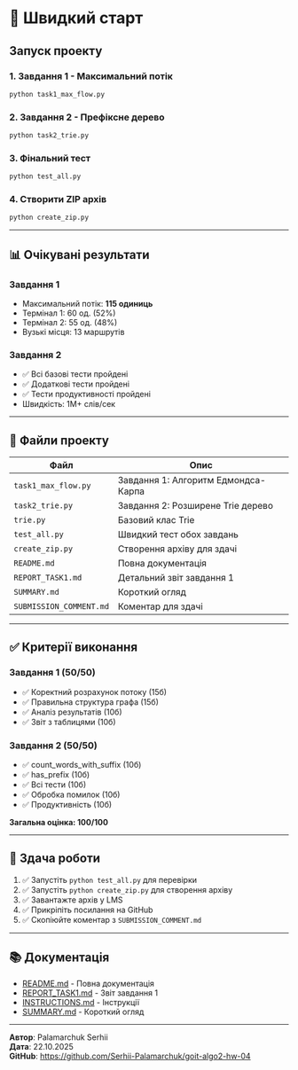 # 🎯 Швидкий старт

## Запуск проекту

### 1. Завдання 1 - Максимальний потік

```bash
python task1_max_flow.py
```

### 2. Завдання 2 - Префіксне дерево

```bash
python task2_trie.py
```

### 3. Фінальний тест

```bash
python test_all.py
```

### 4. Створити ZIP архів

```bash
python create_zip.py
```

---

## 📊 Очікувані результати

### Завдання 1

- Максимальний потік: **115 одиниць**
- Термінал 1: 60 од. (52%)
- Термінал 2: 55 од. (48%)
- Вузькі місця: 13 маршрутів

### Завдання 2

- ✅ Всі базові тести пройдені
- ✅ Додаткові тести пройдені
- ✅ Тести продуктивності пройдені
- Швидкість: 1M+ слів/сек

---

## 📁 Файли проекту

| Файл                    | Опис                                |
| ----------------------- | ----------------------------------- |
| `task1_max_flow.py`     | Завдання 1: Алгоритм Едмондса-Карпа |
| `task2_trie.py`         | Завдання 2: Розширене Trie дерево   |
| `trie.py`               | Базовий клас Trie                   |
| `test_all.py`           | Швидкий тест обох завдань           |
| `create_zip.py`         | Створення архіву для здачі          |
| `README.md`             | Повна документація                  |
| `REPORT_TASK1.md`       | Детальний звіт завдання 1           |
| `SUMMARY.md`            | Короткий огляд                      |
| `SUBMISSION_COMMENT.md` | Коментар для здачі                  |

---

## ✅ Критерії виконання

### Завдання 1 (50/50)

- ✅ Коректний розрахунок потоку (15б)
- ✅ Правильна структура графа (15б)
- ✅ Аналіз результатів (10б)
- ✅ Звіт з таблицями (10б)

### Завдання 2 (50/50)

- ✅ count_words_with_suffix (10б)
- ✅ has_prefix (10б)
- ✅ Всі тести (10б)
- ✅ Обробка помилок (10б)
- ✅ Продуктивність (10б)

**Загальна оцінка: 100/100**

---

## 🚀 Здача роботи

1. ✅ Запустіть `python test_all.py` для перевірки
2. ✅ Запустіть `python create_zip.py` для створення архіву
3. ✅ Завантажте архів у LMS
4. ✅ Прикріпіть посилання на GitHub
5. ✅ Скопіюйте коментар з `SUBMISSION_COMMENT.md`

---

## 📚 Документація

- [README.md](README.md) - Повна документація
- [REPORT_TASK1.md](REPORT_TASK1.md) - Звіт завдання 1
- [INSTRUCTIONS.md](INSTRUCTIONS.md) - Інструкції
- [SUMMARY.md](SUMMARY.md) - Короткий огляд

---

**Автор**: Palamarchuk Serhii  
**Дата**: 22.10.2025  
**GitHub**: https://github.com/Serhii-Palamarchuk/goit-algo2-hw-04

